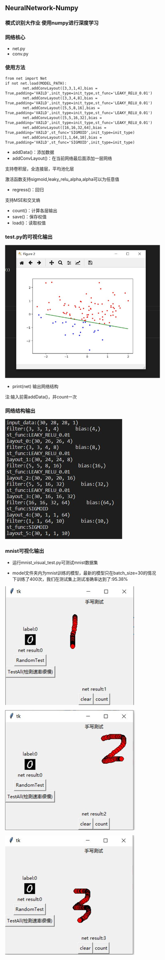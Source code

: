 ## NeuralNetwork-Numpy
### 模式识别大作业 使用numpy进行深度学习

### 网络核心

- net.py
- conv.py

### 使用方法
```
from net import Net
if not net.load(MODEL_PATH):      
        net.addConvLayout([3,3,1,4],bias = True,padding='VAILD',init_type=init_type,st_func='LEAKY_RELU_0.01')
        net.addConvLayout([3,3,4,8],bias = True,padding='VAILD',init_type=init_type,st_func='LEAKY_RELU_0.01')
        net.addConvLayout([5,5,8,16],bias = True,padding='VAILD',init_type=init_type,st_func='LEAKY_RELU_0.01')
        net.addConvLayout([5,5,16,32],bias = True,padding='VAILD',init_type=init_type,st_func='LEAKY_RELU_0.01')
        net.addConvLayout([16,16,32,64],bias = True,padding='VAILD',st_func='SIGMOID',init_type=init_type)
        net.addConvLayout([1,1,64,10],bias = True,padding='VAILD',st_func='SIGMOID',init_type=init_type)
```
- addData()：添加数据
- addConvLayout()：在当前网络最后面添加一层网络
  
支持卷积层，全连接层，平均池化层

激活函数支持sigmoid,leaky_relu_alpha,alpha可以为任意值

- regress()：回归

支持MSE和交叉熵

- count()：计算各层输出
- save()：保存权值
- load()：读取权值
### test.py的可视化输出

![pic_1](1.JPG)

- print(net) 输出网络结构


注:输入前需addData()，并count一次

### 网络结构输出

![pic_2](3.JPG)

### mnist可视化输出

- 运行mnist_visual_test.py可测试mnist数据集

- model文件夹内为mnist训练的模型，最新的模型只在batch_size=30的情况下训练了400次，我们在测试集上测试准确率达到了:95.38%

![pic_3](7.JPG)

![pic_4](8.JPG)

![pic_5](6.JPG)